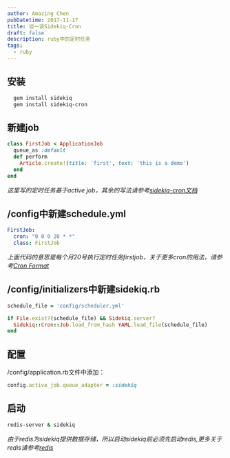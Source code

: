 ```yaml
---
author: Amazing Chen
pubDatetime: 2017-11-17
title: 谈一谈Sidekiq-Cron
draft: false
description: ruby中的定时任务
tags:
  - ruby
---
```


## 安装

```bash
  gem install sidekiq
  gem install sidekiq-cron
```

## 新建job

```ruby
class FirstJob < ApplicationJob
  queue_as :default
  def perform
    Article.create!(title: 'first', text: 'this is a demo')
  end
end
```

_这里写的定时任务基于active job，其余的写法请参考[sidekiq-cron文档](https://github.com/ondrejbartas/sidekiq-cron)_

## /config中新建schedule.yml

```yaml
FirstJob:
  cron: "0 0 0 20 * *"
  class: FirstJob
```

_上面代码的意思是每个月20号执行定时任务firstjob，关于更多cron的用法，请参考[Cron Format](http://www.nncron.ru/help/EN/working/cron-format.htm)_

## /config/initializers中新建sidekiq.rb

```ruby
schedule_file = 'config/scheduler.yml'

if File.exist?(schedule_file) && Sidekiq.server?
  Sidekiq::Cron::Job.load_from_hash YAML.load_file(schedule_file)
end
```

## 配置

/config/application.rb文件中添加：

```ruby
config.active_job.queue_adapter = :sidekiq
```

## 启动

```bash
redis-server & sidekiq
```

_由于redis为sidekiq提供数据存储，所以启动sidekiq前必须先启动redis,更多关于redis请参考[redis](https://github.com/antirez/redis)_
